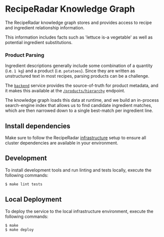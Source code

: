 # RecipeRadar Knowledge Graph

The RecipeRadar knowledge graph stores and provides access to recipe and ingredient relationship information.

This information includes facts such as 'lettuce is-a vegetable' as well as potential ingredient substitutions.

### Product Parsing

Ingredient descriptions generally include some combination of a quantity (i.e. `1 kg`) and a product (i.e. `potatoes`).  Since they are written as unstructured text in most recipes, parsing products can be a challenge.

The [`backend`](https://github.com/openculinary/backend/) service provides the source-of-truth for product metadata, and it makes this available at the [`/products/hierarchy`](https://github.com/openculinary/backend/blob/cd029da0bd9caab7f490f5299018934db10ed0ec/reciperadar/api/products.py#L51-L70) endpoint.

The knowledge graph loads this data at runtime, and we build an in-process search-engine index that allows us to find candidate ingredient matches, which are then narrowed down to a single best-match per ingredient line.

## Install dependencies

Make sure to follow the RecipeRadar [infrastructure](https://www.github.com/openculinary/infrastructure) setup to ensure all cluster dependencies are available in your environment.

## Development

To install development tools and run linting and tests locally, execute the following commands:

```sh
$ make lint tests
```

## Local Deployment

To deploy the service to the local infrastructure environment, execute the following commands:

```sh
$ make
$ make deploy
```
